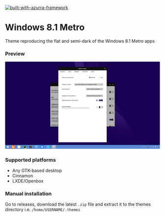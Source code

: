 [![built-with-azurra-framework](https://github.com/B00merang-Project/Azurra_framework/raw/assets/azurra_framework_smaller.png)](https://github.com/B00merang-Project/Azurra_framework)

# Windows 8.1 Metro
Theme reproducing the flat and semi-dark of the Windows 8.1 Metro apps

### Preview
![windows-8.1-metro](https://github.com/B00merang-Project/gallery/raw/master/Windows%208.1%20Metro%20(4).png)

### Supported platforms
- Any GTK-based desktop
- Cinnamon
- LXDE/Openbox

### Manual installation
Go to releases, download the latest `.zip` file and extract it to the themes directory i.e. `/home/USERNAME/.themes`
